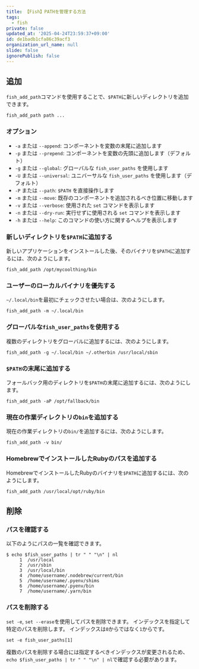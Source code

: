 ```yaml
---
title: 【Fish】PATHを管理する方法
tags:
  - fish
private: false
updated_at: '2025-04-24T23:59:37+09:00'
id: de1badb1cfa86c39acf3
organization_url_name: null
slide: false
ignorePublish: false
---
```

## 追加

`fish_add_path`コマンドを使用することで、`$PATH`に新しいディレクトリを追加できます。

```fish
fish_add_path path ...
```

### オプション

- `-a` または `--append`: コンポーネントを変数の末尾に追加します
- `-p` または `--prepend`: コンポーネントを変数の先頭に追加します（デフォルト）
- `-g` または `--global`: グローバルな `fish_user_paths` を使用します
- `-U` または `--universal`: ユニバーサルな `fish_user_paths` を使用します（デフォルト）
- `-P` または `--path`: `$PATH` を直接操作します
- `-m` または `--move`: 既存のコンポーネントを追加されるべき位置に移動します
- `-v` または `--verbose`: 使用された `set` コマンドを表示します
- `-n` または `--dry-run`: 実行せずに使用される `set` コマンドを表示します
- `-h` または `--help`: このコマンドの使い方に関するヘルプを表示します

### 新しいディレクトリを`$PATH`に追加する

新しいアプリケーションをインストールした後、そのバイナリを`$PATH`に追加するには、次のようにします。

```terminal
fish_add_path /opt/mycoolthing/bin
```

### ユーザーのローカルバイナリを優先する

`~/.local/bin`を最初にチェックさせたい場合は、次のようにします。

```terminal
fish_add_path -m ~/.local/bin
```

### グローバルな`fish_user_paths`を使用する

複数のディレクトリをグローバルに追加するには、次のようにします。

```terminal
fish_add_path -g ~/.local/bin ~/.otherbin /usr/local/sbin
```

### `$PATH`の末尾に追加する

フォールバック用のディレクトリを`$PATH`の末尾に追加するには、次のようにします。

```terminal
fish_add_path -aP /opt/fallback/bin
```

### 現在の作業ディレクトリの`bin`を追加する

現在の作業ディレクトリの`bin/`を追加するには、次のようにします。

```terminal
fish_add_path -v bin/
```

### HomebrewでインストールしたRubyのパスを追加する

HomebrewでインストールしたRubyのバイナリを`$PATH`に追加するには、次のようにします。

```terminal
fish_add_path /usr/local/opt/ruby/bin
```

## 削除

### パスを確認する
以下のようにパスの一覧を確認できます。

```terminal
$ echo $fish_user_paths | tr " " "\n" | nl
     1  /usr/local
     2  /usr/sbin
     3  /usr/local/bin
     4  /home/username/.nodebrew/current/bin
     5  /home/username/.pyenv/shims
     6  /home/username/.pyenv/bin
     7  /home/username/.yarn/bin
```

### パスを削除する
`set -e`, `set --erase`を使用してパスを削除できます。
インデックスを指定して特定のパスを削除します。
インデックスは`0`からではなく`1`からです。

```terminal
set -e fish_user_paths[1]
```

複数のパスを削除する場合には指定するべきインデックスが変更されるため、`echo $fish_user_paths | tr " " "\n" | nl`で確認する必要があります。

